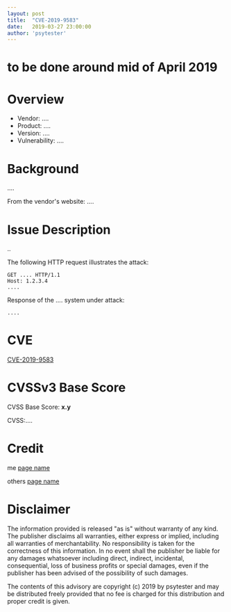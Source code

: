 ```yaml
---
layout: post
title:  "CVE-2019-9583"
date:   2019-03-27 23:00:00
author: 'psytester'
---
```


# to be done around mid of April 2019

# Overview

- Vendor: ....
- Product: ....
- Version: ....
- Vulnerability: ....

# Background

....

From the vendor's website:
....

# Issue Description

..

The following HTTP request illustrates the attack:

```http
GET .... HTTP/1.1
Host: 1.2.3.4
....
```

Response of the .... system under attack:

```
....
```

# CVE

[CVE-2019-9583](https://cve.mitre.org/cgi-bin/cvename.cgi?name=CVE-2019-9583)

# CVSSv3 Base Score

CVSS Base Score: __x.y__

CVSS:....

# Credit

me [page name](https://url.com)

others [page name](https://url.com)

# Disclaimer

The information provided is released "as is" without warranty of any kind. The publisher disclaims all warranties, either express or implied, including all warranties of merchantability. No responsibility is taken for the correctness of this information.
In no event shall the publisher be liable for any damages whatsoever including direct, indirect, incidental, consequential, loss of business profits or special damages, even if the publisher has been advised of the possibility of such damages.

The contents of this advisory are copyright (c) 2019 by psytester and may be distributed freely provided that no fee is charged for this distribution and proper credit is given.